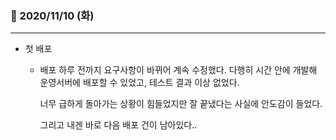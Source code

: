 ### 📖 2020/11/10 (화)

---

* 첫 배포

  * 배포 하루 전까지 요구사항이 바뀌어 계속 수정했다.
    다행히 시간 안에 개발해 운영서버에 배포할 수 있었고, 테스트 결과 이상 없었다.

    너무 급하게 돌아가는 상황이 힘들었지만 잘 끝냈다는 사실에 안도감이 들었다.

    그리고 내겐 바로 다음 배포 건이 남아있다.. 
